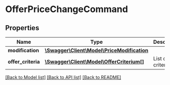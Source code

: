 # OfferPriceChangeCommand

## Properties
Name | Type | Description | Notes
------------ | ------------- | ------------- | -------------
**modification** | [**\Swagger\Client\Model\PriceModification**](PriceModification.md) |  | [optional] 
**offer_criteria** | [**\Swagger\Client\Model\OfferCriterium[]**](OfferCriterium.md) | List of offer criteria | [optional] 

[[Back to Model list]](../../README.md#documentation-for-models) [[Back to API list]](../../README.md#documentation-for-api-endpoints) [[Back to README]](../../README.md)

